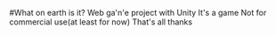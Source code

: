 #What on earth is it?
Web ga'n'e project with Unity
It's a game
Not for commercial use(at least for now)
That's all thanks
